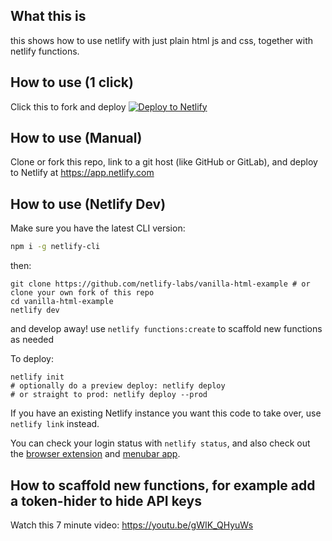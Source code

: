 ## What this is

this shows how to use netlify with just plain html js and css, together with netlify functions.

## How to use (1 click)

Click this to fork and deploy
[![Deploy to Netlify](https://www.netlify.com/img/deploy/button.svg)](https://app.netlify.com/start/deploy?repository=https://github.com/hamberg1/vacccinenew)

## How to use (Manual)

Clone or fork this repo, link to a git host (like GitHub or GitLab), and deploy to Netlify at https://app.netlify.com

## How to use (Netlify Dev)

Make sure you have the latest CLI version:

```bash
npm i -g netlify-cli
```

then:

```
git clone https://github.com/netlify-labs/vanilla-html-example # or clone your own fork of this repo
cd vanilla-html-example
netlify dev
```

and develop away! use `netlify functions:create` to scaffold new functions as needed

To deploy:

```
netlify init
# optionally do a preview deploy: netlify deploy
# or straight to prod: netlify deploy --prod
```

If you have an existing Netlify instance you want this code to take over, use `netlify link` instead.

You can check your login status with `netlify status`, and also check out the [browser extension](https://chrome.google.com/webstore/detail/netlify-browser-extension/dkhfpnphbcckigklfkaemnjdmghhcaoh?hl=en-US) and [menubar app](https://github.com/stefanjudis/netlify-menubar).

## How to scaffold new functions, for example add a token-hider to hide API keys

Watch this 7 minute video: https://youtu.be/gWIK_QHyuWs

